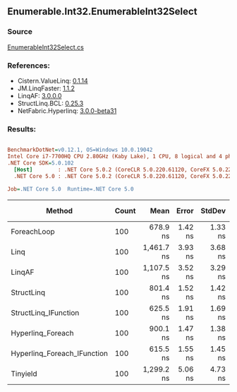 ﻿## Enumerable.Int32.EnumerableInt32Select

### Source
[EnumerableInt32Select.cs](../LinqBenchmarks/Enumerable/Int32/EnumerableInt32Select.cs)

### References:
- Cistern.ValueLinq: [0.1.14](https://www.nuget.org/packages/Cistern.ValueLinq/0.1.14)
- JM.LinqFaster: [1.1.2](https://www.nuget.org/packages/JM.LinqFaster/1.1.2)
- LinqAF: [3.0.0.0](https://www.nuget.org/packages/LinqAF/3.0.0.0)
- StructLinq.BCL: [0.25.3](https://www.nuget.org/packages/StructLinq.BCL/0.25.3)
- NetFabric.Hyperlinq: [3.0.0-beta31](https://www.nuget.org/packages/NetFabric.Hyperlinq/3.0.0-beta31)

### Results:
``` ini

BenchmarkDotNet=v0.12.1, OS=Windows 10.0.19042
Intel Core i7-7700HQ CPU 2.80GHz (Kaby Lake), 1 CPU, 8 logical and 4 physical cores
.NET Core SDK=5.0.102
  [Host]        : .NET Core 5.0.2 (CoreCLR 5.0.220.61120, CoreFX 5.0.220.61120), X64 RyuJIT
  .NET Core 5.0 : .NET Core 5.0.2 (CoreCLR 5.0.220.61120, CoreFX 5.0.220.61120), X64 RyuJIT

Job=.NET Core 5.0  Runtime=.NET Core 5.0  

```
|                      Method | Count |       Mean |   Error |  StdDev | Ratio |  Gen 0 | Gen 1 | Gen 2 | Allocated |
|---------------------------- |------ |-----------:|--------:|--------:|------:|-------:|------:|------:|----------:|
|                 ForeachLoop |   100 |   678.9 ns | 1.42 ns | 1.33 ns |  1.00 | 0.0124 |     - |     - |      40 B |
|                        Linq |   100 | 1,461.7 ns | 3.93 ns | 3.68 ns |  2.15 | 0.0305 |     - |     - |      96 B |
|                      LinqAF |   100 | 1,107.5 ns | 3.52 ns | 3.29 ns |  1.63 | 0.0114 |     - |     - |      40 B |
|                  StructLinq |   100 |   801.4 ns | 1.52 ns | 1.42 ns |  1.18 | 0.0200 |     - |     - |      64 B |
|        StructLinq_IFunction |   100 |   625.5 ns | 1.91 ns | 1.69 ns |  0.92 | 0.0124 |     - |     - |      40 B |
|           Hyperlinq_Foreach |   100 |   900.1 ns | 1.47 ns | 1.38 ns |  1.33 | 0.0124 |     - |     - |      40 B |
| Hyperlinq_Foreach_IFunction |   100 |   615.5 ns | 1.55 ns | 1.45 ns |  0.91 | 0.0124 |     - |     - |      40 B |
|                    Tinyield |   100 | 1,299.2 ns | 5.06 ns | 4.73 ns |  1.91 | 0.1087 |     - |     - |     344 B |
